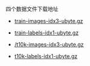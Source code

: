 四个数据文件下载地址

- [train-images-idx3-ubyte.gz](http://fashion-mnist.s3-website.eu-central-1.amazonaws.com/train-images-idx3-ubyte.gz)
- [train-labels-idx1-ubyte.gz](http://fashion-mnist.s3-website.eu-central-1.amazonaws.com/train-labels-idx1-ubyte.gz)

- [/t10k-images-idx3-ubyte.gz](http://fashion-mnist.s3-website.eu-central-1.amazonaws.com/t10k-images-idx3-ubyte.gz)
- [t10k-labels-idx1-ubyte.gz](http://fashion-mnist.s3-website.eu-central-1.amazonaws.com/t10k-labels-idx1-ubyte.gz)
